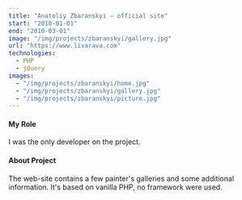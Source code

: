 ```yaml
---
title: "Anatoliy Zbaranskyi – official site"
start: "2010-01-01"
end: "2010-03-01"
image: "/img/projects/zbaranskyi/gallery.jpg"
url: "https://www.livarava.com"
technologies:
  - PHP
  - jQuery
images:
  - "/img/projects/zbaranskyi/home.jpg"
  - "/img/projects/zbaranskyi/gallery.jpg"
  - "/img/projects/zbaranskyi/picture.jpg"
---
```


#### My Role

I was the only developer on the project.

#### About Project

The web-site contains a few painter's galleries and some additional information. It's based on vanilla PHP, no framework were used.
